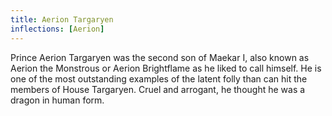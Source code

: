 ```yaml
---
title: Aerion Targaryen
inflections: [Aerion]
---
```


Prince Aerion Targaryen was the second son of Maekar I, also known as Aerion the Monstrous or Aerion Brightflame as he liked to call himself. He is one of the most outstanding examples of the latent folly than can hit the members of House Targaryen. Cruel and arrogant, he thought he was a dragon in human form.


